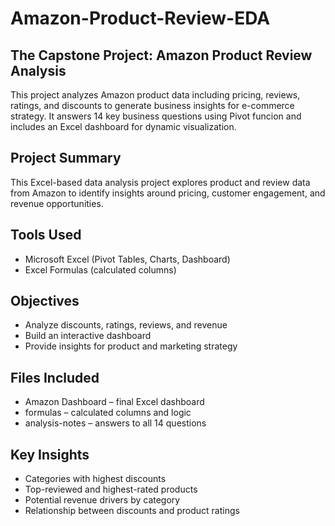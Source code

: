 # Amazon-Product-Review-EDA
## The Capstone Project: Amazon Product Review Analysis
This project analyzes Amazon product data including pricing, reviews, ratings, and discounts to generate business insights for e-commerce strategy. It answers 14 key business questions using Pivot funcion and includes an Excel dashboard for dynamic visualization.

## Project Summary
This Excel-based data analysis project explores product and review data from Amazon to identify insights around pricing, customer engagement, and revenue opportunities.

## Tools Used
- Microsoft Excel (Pivot Tables, Charts, Dashboard)
- Excel Formulas (calculated columns)

## Objectives
- Analyze discounts, ratings, reviews, and revenue
- Build an interactive dashboard
- Provide insights for product and marketing strategy

## Files Included
- Amazon Dashboard – final Excel dashboard
- formulas – calculated columns and logic
- analysis-notes – answers to all 14 questions

## Key Insights
- Categories with highest discounts
- Top-reviewed and highest-rated products
- Potential revenue drivers by category
- Relationship between discounts and product ratings

